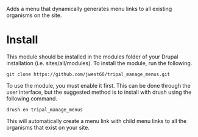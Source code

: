 Adds a menu that dynamically generates menu links to all existing organisms on the site.

# Install

This module should be installed in the modules folder of your Drupal installation (i.e. sites/all/modules). To install the module, run the following.

`git clone https://github.com/jwest60/tripal_manage_menus.git`

To use the module, you must enable it first. This can be done through the user interface, but the suggested method is to install with drush using the following command.

`drush en tripal_manage_menus`

This will automatically create a menu link with child menu links to all the organisms that exist on your site.
